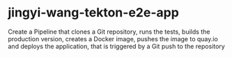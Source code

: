# jingyi-wang-tekton-e2e-app
Create a Pipeline that clones a Git repository, runs the tests, builds the production version, creates a Docker image, pushes the image to quay.io and deploys the application, that is triggered by a Git push to the repository
